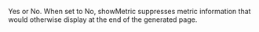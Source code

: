 Yes or No. When set to No, showMetric suppresses metric information that would
otherwise display at the end of the generated page.